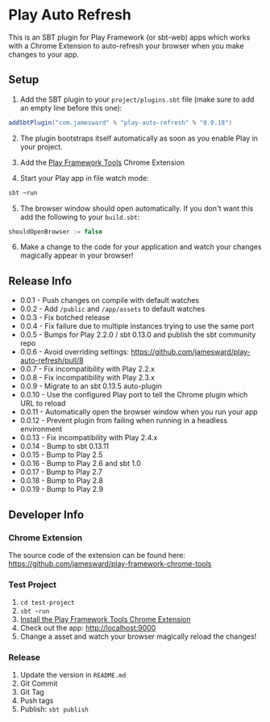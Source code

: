 Play Auto Refresh
=================

This is an SBT plugin for Play Framework (or sbt-web) apps which works with a Chrome Extension to auto-refresh your browser when you make changes to your app.

Setup
-----

1. Add the SBT plugin to your `project/plugins.sbt` file (make sure to add an empty line before this one):

```sbt
addSbtPlugin("com.jamesward" % "play-auto-refresh" % "0.0.18")
```

2. The plugin bootstraps itself automatically as soon as you enable Play in your project.

3. Add the [Play Framework Tools](https://chrome.google.com/webstore/detail/play-framework-tools/dchhggpgbommpcjpogaploblnpldbmen) Chrome Extension

4. Start your Play app in file watch mode:

```sh
sbt ~run
```

5. The browser window should open automatically. If you don't want this add the following to your `build.sbt`:

```sbt
shouldOpenBrowser := false
```

6. Make a change to the code for your application and watch your changes magically appear in your browser!


Release Info
------------

* 0.0.1 - Push changes on compile with default watches
* 0.0.2 - Add `/public` and `/app/assets` to default watches
* 0.0.3 - Fix botched release
* 0.0.4 - Fix failure due to multiple instances trying to use the same port
* 0.0.5 - Bumps for Play 2.2.0 / sbt 0.13.0 and publish the sbt community repo
* 0.0.6 - Avoid overriding settings: https://github.com/jamesward/play-auto-refresh/pull/8
* 0.0.7 - Fix incompatibility with Play 2.2.x
* 0.0.8 - Fix incompatibility with Play 2.3.x
* 0.0.9 - Migrate to an sbt 0.13.5 auto-plugin
* 0.0.10 - Use the configured Play port to tell the Chrome plugin which URL to reload
* 0.0.11 - Automatically open the browser window when you run your app
* 0.0.12 - Prevent plugin from failing when running in a headless environment
* 0.0.13 - Fix incompatibility with Play 2.4.x
* 0.0.14 - Bump to sbt 0.13.11
* 0.0.15 - Bump to Play 2.5
* 0.0.16 - Bump to Play 2.6 and sbt 1.0
* 0.0.17 - Bump to Play 2.7
* 0.0.18 - Bump to Play 2.8
* 0.0.19 - Bump to Play 2.9

Developer Info
--------------

### Chrome Extension

The source code of the extension can be found here: https://github.com/jamesward/play-framework-chrome-tools

### Test Project

1. `cd test-project`
1. `sbt ~run`
1. [Install the Play Framework Tools Chrome Extension](https://chrome.google.com/webstore/detail/play-framework-tools/dchhggpgbommpcjpogaploblnpldbmen)
1. Check out the app: [http://localhost:9000](http://localhost:9000)
1. Change a asset and watch your browser magically reload the changes!

### Release

1. Update the version in `README.md`
1. Git Commit
1. Git Tag
1. Push tags
1. Publish: `sbt publish`

